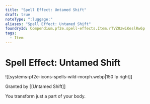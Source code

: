 ```yaml
---
title: "Spell Effect: Untamed Shift"
draft: true
noteType: ":luggage:"
aliases: "Spell Effect: Untamed Shift"
foundryId: Compendium.pf2e.spell-effects.Item.rTVZ0zwiKeslRw6p
tags:
  - Item
---
```


# Spell Effect: Untamed Shift
![[systems-pf2e-icons-spells-wild-morph.webp|150 lp right]]

Granted by [[Untamed Shift]]

You transform just a part of your body.
